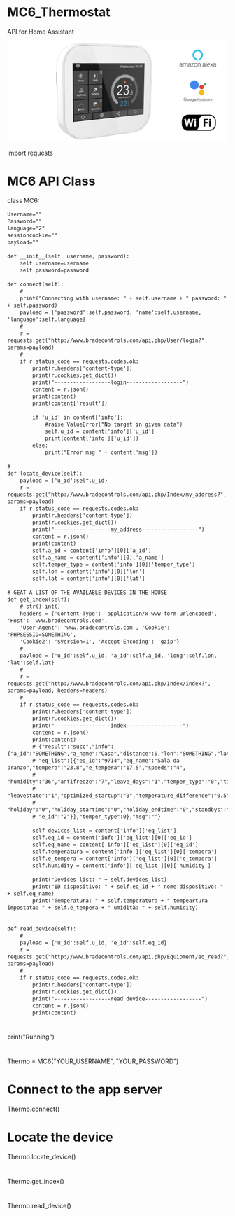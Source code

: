 # MC6_Thermostat
API for Home Assistant

![Image description](MC6-white-white-background-2.jpg)

import requests

# MC6 API Class
class MC6:

    Username=""
    Password=""
    language="2"
    sessioncookie=""
    payload=""
    
    def __init__(self, username, password):
        self.username=username
        self.password=password
        
    def connect(self):
        #
        print("Connecting with username: " + self.username + " password: " + self.password)
        payload = {'password':self.password, 'name':self.username, 'language':self.language}
        #
        r = requests.get("http://www.bradecontrols.com/api.php/User/login?", params=payload)
        #
        if r.status_code == requests.codes.ok:
            print(r.headers['content-type'])
            print(r.cookies.get_dict())
            print("------------------login------------------")
            content = r.json()
            print(content)
            print(content['result'])

            if 'u_id' in content['info']:
                #raise ValueError("No target in given data")
                self.u_id = content['info']['u_id']
                print(content['info']['u_id'])
            else:
                print("Error msg " + content['msg'])
                
    #
    def locate_device(self):
        payload = {'u_id':self.u_id}
        r = requests.get("http://www.bradecontrols.com/api.php/Index/my_address?", params=payload)
        if r.status_code == requests.codes.ok:
            print(r.headers['content-type'])
            print(r.cookies.get_dict())
            print("------------------my_address------------------")
            content = r.json()
            print(content)
            self.a_id = content['info'][0]['a_id']
            self.a_name = content['info'][0]['a_name']
            self.temper_type = content['info'][0]['temper_type']
            self.lon = content['info'][0]['lon']
            self.lat = content['info'][0]['lat']
            
    # GEAT A LIST OF THE AVAILABLE DEVICES IN THE HOUSE
    def get_index(self):
        # str() int()
        headers = {'Content-Type': 'application/x-www-form-urlencoded', 'Host': 'www.bradecontrols.com',
        'User-Agent': 'www.bradecontrols.com', 'Cookie': 'PHPSESSID=SOMETHING',
        'Cookie2': '$Version=1', 'Accept-Encoding': 'gzip'}
        #
        payload = {'u_id':self.u_id, 'a_id':self.a_id, 'long':self.lon, 'lat':self.lat}
        #
        r = requests.get("http://www.bradecontrols.com/api.php/Index/index?", params=payload, headers=headers)
        #
        if r.status_code == requests.codes.ok:
            print(r.headers['content-type'])
            print(r.cookies.get_dict())
            print("------------------index------------------")
            content = r.json()
            print(content)
            # {"result":"succ","info":{"a_id":"SOMETHING","a_name":"Casa","distance":0,"lon":"SOMETHING","lat":"SOMETHING",
            # "eq_list":[{"eq_id":"9714","eq_name":"Sala da pranzo","tempera":"23.8","e_tempera":"17.5","speeds":"4",
            # "humidity":"36","antifreeze":"7","leave_days":"1","temper_type":"0","time_zone":"0","pattern":"5","versions":null,
            # "leavestate":"1","optimized_startup":"0","temperature_difference":"0.5","holding_temperature":"25","holding_time":"0",
            # "holiday":"0","holiday_startime":"0","holiday_endtime":"0","standbys":"1","pattern_name":"\u6b63\u5e38","state":"1",
            # "e_id":"2"}],"temper_type":0},"msg":""}

            self devices_list = content['info']['eq_list']
            self.eq_id = content['info']['eq_list'][0]['eq_id']
            self.eq_name = content['info']['eq_list'][0]['eq_id']
            self.temperatura = content['info']['eq_list'][0]['tempera']
            self.e_tempera = content['info']['eq_list'][0]['e_tempera']
            self.humidity = content['info']['eq_list'][0]['humidity']
            
            print("Devices list: " + self.devices_list)
            print("ID dispositivo: " + self.eq_id + " nome dispositivo: " + self.eq_name)
            print("Temperatura: " + self.temperatura + " tempeartura impostata: " + self.e_tempera + " umidità: " + self.humidity)
            
            
    def read_device(self):
        #
        payload = {'u_id':self.u_id, 'e_id':self.eq_id}
        r = requests.get("http://www.bradecontrols.com/api.php/Equipment/eq_read?", params=payload)
        #
        if r.status_code == requests.codes.ok:
            print(r.headers['content-type'])
            print(r.cookies.get_dict())
            print("------------------read device------------------")
            content = r.json()
            print(content)
            
#
print("Running")
#
Thermo = MC6("YOUR_USERNAME", "YOUR_PASSWORD")
# Connect to the app server
Thermo.connect()
# Locate the device
Thermo.locate_device()
# 
Thermo.get_index()
#
Thermo.read_device()
